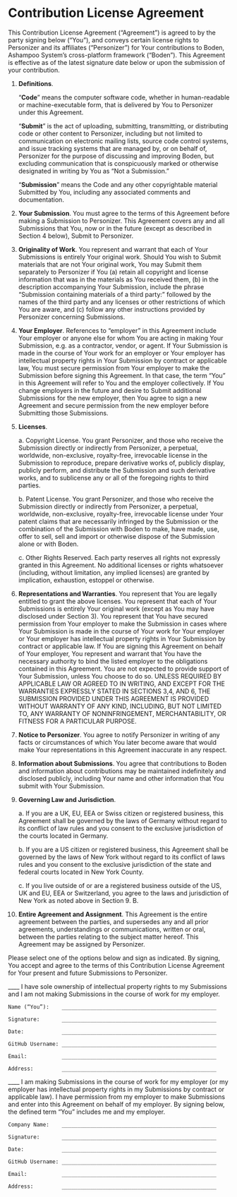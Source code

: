 # Contribution License Agreement

This Contribution License Agreement (“Agreement”) is agreed to by the party signing below (“You”), and conveys certain license rights to Personizer and its affiliates (“Personizer”) for Your contributions to Boden, Ashampoo System’s cross-platform framework (“Boden”). This Agreement is effective as of the latest signature date below or upon the submission of your contribution.

1. **Definitions**.

	“**Code**” means the computer software code, whether in human-readable or machine-executable form, that is delivered by You to Personizer under this Agreement.

	“**Submit**” is the act of uploading, submitting, transmitting, or distributing code or other content to Personizer, including but not limited to communication on electronic mailing lists, source code control systems, and issue tracking systems that are managed by, or on behalf of, Personizer for the purpose of discussing and improving Boden, but excluding communication that is conspicuously marked or otherwise designated in writing by You as “Not a Submission.”

	“**Submission**” means the Code and any other copyrightable material Submitted by You, including any associated comments and documentation.

2. **Your Submission**. You must agree to the terms of this Agreement before making a Submission to Personizer. This Agreement covers any and all Submissions that You, now or in the future (except as described in Section 4 below), Submit to Personizer.

3. **Originality of Work**. You represent and warrant that each of Your Submissions is entirely Your original work. Should You wish to Submit materials that are not Your original work, You may Submit them separately to Personizer if You (a) retain all copyright and license information that was in the materials as You received them, (b) in the description accompanying Your Submission, include the phrase “Submission containing materials of a third party:” followed by the names of the third party and any licenses or other restrictions of which You are aware, and (c) follow any other instructions provided by Personizer concerning Submissions.

4. **Your Employer**. References to “employer” in this Agreement include Your employer or anyone else for whom You are acting in making Your Submission, e.g. as a contractor, vendor, or agent. If Your Submission is made in the course of Your work for an employer or Your employer has intellectual property rights in Your Submission by contract or applicable law, You must secure permission from Your employer to make the Submission before signing this Agreement. In that case, the term “You” in this Agreement will refer to You and the employer collectively. If You change employers in the future and desire to Submit additional Submissions for the new employer, then You agree to sign a new Agreement and secure permission from the new employer before Submitting those Submissions.

5. **Licenses**.

	a. Copyright License. You grant Personizer, and those who receive the Submission directly or indirectly from Personizer, a perpetual, worldwide, non-exclusive, royalty-free, irrevocable license in the Submission to reproduce, prepare derivative works of, publicly display, publicly perform, and distribute the Submission and such derivative works, and to sublicense any or all of the foregoing rights to third parties.

	b. Patent License. You grant Personizer, and those who receive the Submission directly or indirectly from Personizer, a perpetual, worldwide, non-exclusive, royalty-free, irrevocable license under Your patent claims that are necessarily infringed by the Submission or the combination of the Submission with Boden to make, have made, use, offer to sell, sell and import or otherwise dispose of the Submission alone or with Boden.

	c. Other Rights Reserved. Each party reserves all rights not expressly granted in this Agreement. No additional licenses or rights whatsoever (including, without limitation, any implied licenses) are granted by implication, exhaustion, estoppel or otherwise.

6. **Representations and Warranties**. You represent that You are legally entitled to grant the above licenses. You represent that each of Your Submissions is entirely Your original work (except as You may have disclosed under Section 3). You represent that You have secured permission from Your employer to make the Submission in cases where Your Submission is made in the course of Your work for Your employer or Your employer has intellectual property rights in Your Submission by contract or applicable law. If You are signing this Agreement on behalf of Your employer, You represent and warrant that You have the necessary authority to bind the listed employer to the obligations contained in this Agreement. You are not expected to provide support of Your Submission, unless You choose to do so. UNLESS REQUIRED BY APPLICABLE LAW OR AGREED TO IN WRITING, AND EXCEPT FOR THE WARRANTIES EXPRESSLY STATED IN SECTIONS 3,4, AND 6, THE SUBMISSION PROVIDED UNDER THIS AGREEMENT IS PROVIDED WITHOUT WARRANTY OF ANY KIND, INCLUDING, BUT NOT LIMITED TO, ANY WARRANTY OF NONINFRINGEMENT, MERCHANTABILITY, OR FITNESS FOR A PARTICULAR PURPOSE.

7. **Notice to Personizer**. You agree to notify Personizer in writing of any facts or circumstances of which You later become aware that would make Your representations in this Agreement inaccurate in any respect.

8. **Information about Submissions**. You agree that contributions to Boden and information about contributions may be maintained indefinitely and disclosed publicly, including Your name and other information that You submit with Your Submission.

9. **Governing Law and Jurisdiction**.

	a. If you are a UK, EU, EEA or Swiss citizen or registered business, this Agreement shall be governed by the laws of Germany without regard to its conflict of law rules and you consent to the exclusive jurisdiction of the courts located in Germany.

	b. If you are a US citizen or registered business, this Agreement shall be governed by the laws of New York without regard to its conflict of laws rules and you consent to the exclusive jurisdiction of the state and federal courts located in New York County.

	c. If you live outside of or are a registered business outside of the US, UK and EU, EEA or Switzerland, you agree to the laws and jurisdiction of New York as noted above in Section 9. B.

10. **Entire Agreement and Assignment**. This Agreement is the entire agreement between the parties, and supersedes any and all prior agreements, understandings or communications, written or oral, between the parties relating to the subject matter hereof. This Agreement may be assigned by Personizer.

Please select one of the options below and sign as indicated. By signing, You accept and agree to the terms of this Contribution License Agreement for Your present and future Submissions to Personizer.

____ I have sole ownership of intellectual property rights to my Submissions and I am not making Submissions in the course of work for my employer.

	Name (“You”):	 _________________________________________________

	Signature:       _________________________________________________

	Date:            _________________________________________________

	GitHub Username: _________________________________________________

	Email:           _________________________________________________

	Address:         _________________________________________________

____ I am making Submissions in the course of work for my employer (or my employer has intellectual property rights in my Submissions by contract or applicable law). I have permission from my employer to make Submissions and enter into this Agreement on behalf of my employer. By signing below, the defined term “You” includes me and my employer.

	Company Name:    _________________________________________________

	Signature:       _________________________________________________

	Date:            _________________________________________________

	GitHub Username: _________________________________________________

	Email:           _________________________________________________

	Address:         _________________________________________________
